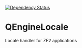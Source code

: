 [![Dependency Status](https://www.versioneye.com/user/projects/55c40bc320e69b028f0003b5/badge.svg?style=flat)](https://www.versioneye.com/user/projects/55c40bc320e69b028f0003b5)

# QEngineLocale

Locale handler for ZF2 applications
